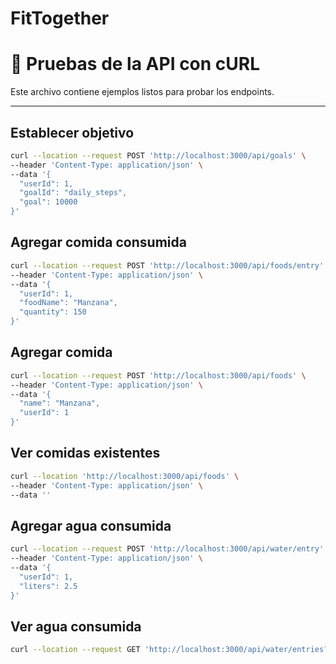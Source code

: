 # FitTogether

# 📌 Pruebas de la API con cURL

Este archivo contiene ejemplos listos para probar los endpoints.

---

## Establecer objetivo

```bash
curl --location --request POST 'http://localhost:3000/api/goals' \
--header 'Content-Type: application/json' \
--data '{
  "userId": 1,
  "goalId": "daily_steps",
  "goal": 10000
}'
```

## Agregar comida consumida
```bash
curl --location --request POST 'http://localhost:3000/api/foods/entry' \
--header 'Content-Type: application/json' \
--data '{
  "userId": 1,
  "foodName": "Manzana",
  "quantity": 150
}'
```

## Agregar comida
```bash
curl --location --request POST 'http://localhost:3000/api/foods' \
--header 'Content-Type: application/json' \
--data '{
  "name": "Manzana",
  "userId": 1
}'
```

## Ver comidas existentes
```bash
curl --location 'http://localhost:3000/api/foods' \
--header 'Content-Type: application/json' \
--data ''
```

## Agregar agua consumida
```bash
curl --location --request POST 'http://localhost:3000/api/water/entry' \
--header 'Content-Type: application/json' \
--data '{
  "userId": 1,
  "liters": 2.5
}'
```

## Ver agua consumida
```bash
curl --location --request GET 'http://localhost:3000/api/water/entries?userId=1&from=2025-05-01&to=2025-05-15'
```
